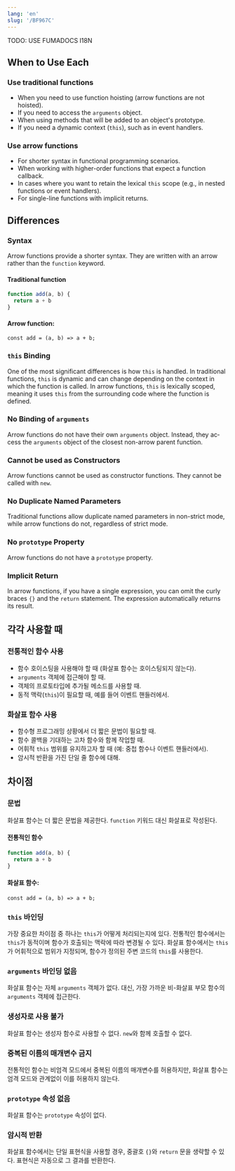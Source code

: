```yaml
---
lang: 'en'
slug: '/BF967C'
---
```



TODO: USE FUMADOCS I18N

<div lang='en-US'>

## When to Use Each

### Use traditional functions

- When you need to use function hoisting (arrow functions are not hoisted).
- If you need to access the `arguments` object.
- When using methods that will be added to an object's prototype.
- If you need a dynamic context (`this`), such as in event handlers.

### Use arrow functions

- For shorter syntax in functional programming scenarios.
- When working with higher-order functions that expect a function callback.
- In cases where you want to retain the lexical `this` scope (e.g., in nested functions or event handlers).
- For single-line functions with implicit returns.

## Differences

### **Syntax**

Arrow functions provide a shorter syntax. They are written with an arrow rather than the `function` keyword.

#### Traditional function

```ts
function add(a, b) {
  return a + b
}
```

#### Arrow function:

```
const add = (a, b) => a + b;
```

### `this` Binding

One of the most significant differences is how `this` is handled. In traditional functions, `this` is dynamic and can change depending on the context in which the function is called. In arrow functions, `this` is lexically scoped, meaning it uses `this` from the surrounding code where the function is defined.

### No Binding of `arguments`

Arrow functions do not have their own `arguments` object. Instead, they access the `arguments` object of the closest non-arrow parent function.

### Cannot be used as Constructors

Arrow functions cannot be used as constructor functions. They cannot be called with `new`.

### No Duplicate Named Parameters

Traditional functions allow duplicate named parameters in non-strict mode, while arrow functions do not, regardless of strict mode.

### No `prototype` Property

Arrow functions do not have a `prototype` property.

### Implicit Return

In arrow functions, if you have a single expression, you can omit the curly braces `{}` and the `return` statement. The expression automatically returns its result.

</div>


<div lang='ko-KR'>

## 각각 사용할 때

### 전통적인 함수 사용

- 함수 호이스팅을 사용해야 할 때 (화살표 함수는 호이스팅되지 않는다).
- `arguments` 객체에 접근해야 할 때.
- 객체의 프로토타입에 추가될 메소드를 사용할 때.
- 동적 맥락(`this`)이 필요할 때, 예를 들어 이벤트 핸들러에서.

### 화살표 함수 사용

- 함수형 프로그래밍 상황에서 더 짧은 문법이 필요할 때.
- 함수 콜백을 기대하는 고차 함수와 함께 작업할 때.
- 어휘적 `this` 범위를 유지하고자 할 때 (예: 중첩 함수나 이벤트 핸들러에서).
- 암시적 반환을 가진 단일 줄 함수에 대해.

## 차이점

### **문법**

화살표 함수는 더 짧은 문법을 제공한다. `function` 키워드 대신 화살표로 작성된다.

#### 전통적인 함수

```ts
function add(a, b) {
  return a + b
}
```

#### 화살표 함수:

```
const add = (a, b) => a + b;
```

### `this` 바인딩

가장 중요한 차이점 중 하나는 `this`가 어떻게 처리되는지에 있다. 전통적인 함수에서는 `this`가 동적이며 함수가 호출되는 맥락에 따라 변경될 수 있다. 화살표 함수에서는 `this`가 어휘적으로 범위가 지정되며, 함수가 정의된 주변 코드의 `this`를 사용한다.

### `arguments` 바인딩 없음

화살표 함수는 자체 `arguments` 객체가 없다. 대신, 가장 가까운 비-화살표 부모 함수의 `arguments` 객체에 접근한다.

### 생성자로 사용 불가

화살표 함수는 생성자 함수로 사용할 수 없다. `new`와 함께 호출할 수 없다.

### 중복된 이름의 매개변수 금지

전통적인 함수는 비엄격 모드에서 중복된 이름의 매개변수를 허용하지만, 화살표 함수는 엄격 모드와 관계없이 이를 허용하지 않는다.

### `prototype` 속성 없음

화살표 함수는 `prototype` 속성이 없다.

### 암시적 반환

화살표 함수에서는 단일 표현식을 사용할 경우, 중괄호 `{}`와 `return` 문을 생략할 수 있다. 표현식은 자동으로 그 결과를 반환한다.

</div>

